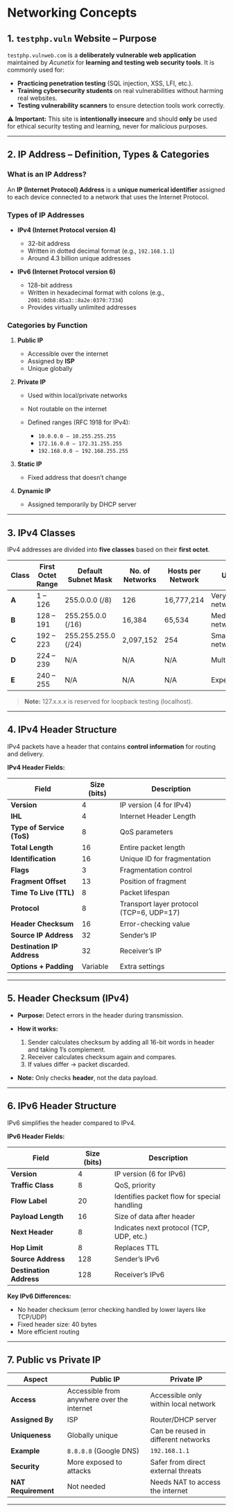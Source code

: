 
# Networking Concepts

## 1. `testphp.vuln` Website – Purpose

`testphp.vulnweb.com` is a **deliberately vulnerable web application** maintained by *Acunetix* for **learning and testing web security tools**.
It is commonly used for:

* **Practicing penetration testing** (SQL injection, XSS, LFI, etc.).
* **Training cybersecurity students** on real vulnerabilities without harming real websites.
* **Testing vulnerability scanners** to ensure detection tools work correctly.

⚠ **Important:**
This site is **intentionally insecure** and should **only** be used for ethical security testing and learning, never for malicious purposes.

---

## 2. IP Address – Definition, Types & Categories

### **What is an IP Address?**

An **IP (Internet Protocol) Address** is a **unique numerical identifier** assigned to each device connected to a network that uses the Internet Protocol.

### **Types of IP Addresses**

* **IPv4 (Internet Protocol version 4)**

  * 32-bit address
  * Written in dotted decimal format (e.g., `192.168.1.1`)
  * Around 4.3 billion unique addresses
* **IPv6 (Internet Protocol version 6)**

  * 128-bit address
  * Written in hexadecimal format with colons (e.g., `2001:0db8:85a3::8a2e:0370:7334`)
  * Provides virtually unlimited addresses

### **Categories by Function**

1. **Public IP**

   * Accessible over the internet
   * Assigned by **ISP**
   * Unique globally
2. **Private IP**

   * Used within local/private networks
   * Not routable on the internet
   * Defined ranges (RFC 1918 for IPv4):

     * `10.0.0.0 – 10.255.255.255`
     * `172.16.0.0 – 172.31.255.255`
     * `192.168.0.0 – 192.168.255.255`
3. **Static IP**

   * Fixed address that doesn’t change
4. **Dynamic IP**

   * Assigned temporarily by DHCP server

---

## 3. IPv4 Classes

IPv4 addresses are divided into **five classes** based on their **first octet**.

| Class | First Octet Range | Default Subnet Mask | No. of Networks | Hosts per Network | Usage               |
| ----- | ----------------- | ------------------- | --------------- | ----------------- | ------------------- |
| **A** | 1 – 126           | 255.0.0.0 (/8)      | 126             | 16,777,214        | Very large networks |
| **B** | 128 – 191         | 255.255.0.0 (/16)   | 16,384          | 65,534            | Medium networks     |
| **C** | 192 – 223         | 255.255.255.0 (/24) | 2,097,152       | 254               | Small networks      |
| **D** | 224 – 239         | N/A                 | N/A             | N/A               | Multicasting        |
| **E** | 240 – 255         | N/A                 | N/A             | N/A               | Experimental        |

> **Note:** 127.x.x.x is reserved for loopback testing (localhost).

---

## 4. IPv4 Header Structure

IPv4 packets have a header that contains **control information** for routing and delivery.

**IPv4 Header Fields:**

| Field                      | Size (bits) | Description                              |
| -------------------------- | ----------- | ---------------------------------------- |
| **Version**                | 4           | IP version (4 for IPv4)                  |
| **IHL**                    | 4           | Internet Header Length                   |
| **Type of Service (ToS)**  | 8           | QoS parameters                           |
| **Total Length**           | 16          | Entire packet length                     |
| **Identification**         | 16          | Unique ID for fragmentation              |
| **Flags**                  | 3           | Fragmentation control                    |
| **Fragment Offset**        | 13          | Position of fragment                     |
| **Time To Live (TTL)**     | 8           | Packet lifespan                          |
| **Protocol**               | 8           | Transport layer protocol (TCP=6, UDP=17) |
| **Header Checksum**        | 16          | Error-checking value                     |
| **Source IP Address**      | 32          | Sender’s IP                              |
| **Destination IP Address** | 32          | Receiver’s IP                            |
| **Options + Padding**      | Variable    | Extra settings                           |

---

## 5. Header Checksum (IPv4)

* **Purpose:** Detect errors in the header during transmission.
* **How it works:**

  1. Sender calculates checksum by adding all 16-bit words in header and taking 1’s complement.
  2. Receiver calculates checksum again and compares.
  3. If values differ → packet discarded.
* **Note:** Only checks **header**, not the data payload.

---

## 6. IPv6 Header Structure

IPv6 simplifies the header compared to IPv4.

**IPv6 Header Fields:**

| Field                   | Size (bits) | Description                                 |
| ----------------------- | ----------- | ------------------------------------------- |
| **Version**             | 4           | IP version (6 for IPv6)                     |
| **Traffic Class**       | 8           | QoS, priority                               |
| **Flow Label**          | 20          | Identifies packet flow for special handling |
| **Payload Length**      | 16          | Size of data after header                   |
| **Next Header**         | 8           | Indicates next protocol (TCP, UDP, etc.)    |
| **Hop Limit**           | 8           | Replaces TTL                                |
| **Source Address**      | 128         | Sender’s IPv6                               |
| **Destination Address** | 128         | Receiver’s IPv6                             |

**Key IPv6 Differences:**

* No header checksum (error checking handled by lower layers like TCP/UDP)
* Fixed header size: 40 bytes
* More efficient routing

---

## 7. Public vs Private IP

| Aspect              | Public IP                                  | Private IP                           |
| ------------------- | ------------------------------------------ | ------------------------------------ |
| **Access**          | Accessible from anywhere over the internet | Accessible only within local network |
| **Assigned By**     | ISP                                        | Router/DHCP server                   |
| **Uniqueness**      | Globally unique                            | Can be reused in different networks  |
| **Example**         | `8.8.8.8` (Google DNS)                     | `192.168.1.1`                        |
| **Security**        | More exposed to attacks                    | Safer from direct external threats   |
| **NAT Requirement** | Not needed                                 | Needs NAT to access the internet     |

---
